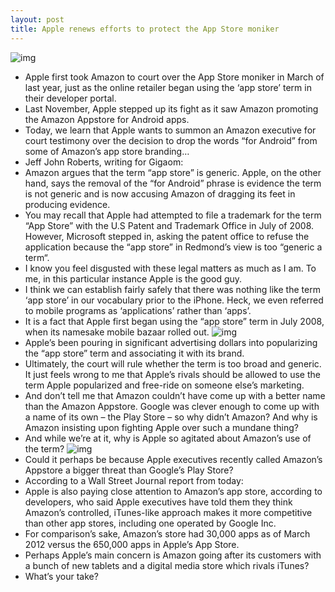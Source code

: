 ```yaml
---
layout: post
title: Apple renews efforts to protect the App Store moniker
---
```

![img](http://media.idownloadblog.com/wp-content/uploads/2011/06/App-Store-Icon.jpeg)
* Apple first took Amazon to court over the App Store moniker in March of last year, just as the online retailer began using the ‘app store’ term in their developer portal.
* Last November, Apple stepped up its fight as it saw Amazon promoting the Amazon Appstore for Android apps.
* Today, we learn that Apple wants to summon an Amazon executive for court testimony over the decision to drop the words “for Android” from some of Amazon’s app store branding…
* Jeff John Roberts, writing for Gigaom:
* Amazon argues that the term “app store” is generic. Apple, on the other hand, says the removal of the “for Android” phrase is evidence the term is not generic and is now accusing Amazon of dragging its feet in producing evidence.
* You may recall that Apple had attempted to file a trademark for the term “App Store” with the U.S Patent and Trademark Office in July of 2008. However, Microsoft stepped in, asking the patent office to refuse the application because the “app store” in Redmond’s view is too “generic a term“.
* I know you feel disgusted with these legal matters as much as I am. To me, in this particular instance Apple is the good guy.
* I think we can establish fairly safely that there was nothing like the term ‘app store’ in our vocabulary prior to the iPhone. Heck, we even referred to mobile programs as ‘applications’ rather than ‘apps’.
* It is a fact that Apple first began using the “app store” term in July 2008, when its namesake mobile bazaar rolled out.
![img](http://media.idownloadblog.com/wp-content/uploads/2011/03/amazon-appstore.png)
* Apple’s been pouring in significant advertising dollars into popularizing the “app store” term and associating it with its brand.
* Ultimately, the court will rule whether the term is too broad and generic. It just feels wrong to me that Apple’s rivals should be allowed to use the term Apple popularized and free-ride on someone else’s marketing.
* And don’t tell me that Amazon couldn’t have come up with a better name than the Amazon Appstore. Google was clever enough to come up with a name of its own – the Play Store – so why didn’t Amazon? And why is Amazon insisting upon fighting Apple over such a mundane thing?
* And while we’re at it, why is Apple so agitated about Amazon’s use of the term?
![img](http://media.idownloadblog.com/wp-content/uploads/2011/09/Kindle_Fire.jpg)
* Could it perhaps be because Apple executives recently called Amazon’s Appstore a bigger threat than Google’s Play Store?
* According to a Wall Street Journal report from today:
* Apple is also paying close attention to Amazon’s app store, according to developers, who said Apple executives have told them they think Amazon’s controlled, iTunes-like approach makes it more competitive than other app stores, including one operated by Google Inc.
* For comparison’s sake, Amazon’s store had 30,000 apps as of March 2012 versus the 650,000 apps in Apple’s App Store.
* Perhaps Apple’s main concern is Amazon going after its customers with a bunch of new tablets and a digital media store which rivals iTunes?
* What’s your take?

